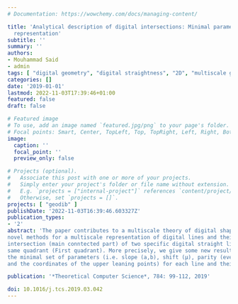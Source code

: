 ```yaml
---
# Documentation: https://wowchemy.com/docs/managing-content/

title: 'Analytical description of digital intersections: Minimal parameters and multiscale
  representation'
subtitle: ''
summary: ''
authors:
- Mouhammad Said
- admin
tags: [ "digital geometry", "digital straightness", "2D", "multiscale geometry", "Stern-Brocot tree", "digital straight segment recognition" ]
categories: []
date: '2019-01-01'
lastmod: 2022-11-03T17:39:46+01:00
featured: false
draft: false

# Featured image
# To use, add an image named `featured.jpg/png` to your page's folder.
# Focal points: Smart, Center, TopLeft, Top, TopRight, Left, Right, BottomLeft, Bottom, BottomRight.
image:
  caption: ''
  focal_point: ''
  preview_only: false

# Projects (optional).
#   Associate this post with one or more of your projects.
#   Simply enter your project's folder or file name without extension.
#   E.g. `projects = ["internal-project"]` references `content/project/deep-learning/index.md`.
#   Otherwise, set `projects = []`.
projects: [ "geodib" ]
publishDate: '2022-11-03T16:39:46.603327Z'
publication_types:
- '2'
abstract: 'The paper contributes to a multiscale theory of digital shapes by presenting
novel methods for a multiscale representation of digital lines and their intersections according to the Stern-Brocot tree. We give a new definition of the
intersection (main conntected part) of two specific digital straight lines on the
same quadrant (First quadrant). More precisely, we give some new results about
the minimal set of parameters (i.e. slope (a,b), shift (µ), parity (even or odd),
and the coordinates of the upper leaning points) for each line and their intersections.'

publication: '*Theoretical Computer Science*, 784: 99-112, 2019'

doi: 10.1016/j.tcs.2019.03.042
---
```


